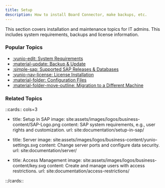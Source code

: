 ```yaml
---
title: Setup
description: How to install Board Connector, make backups, etc.
---
```


This section covers installation and maintenance topics for IT admins.
This includes system requirements, backups and license information.

### Popular Topics

<div class="grid cards" markdown>

- [:yunio-edit:  System Requirements](requirements.md)
- [:material-update:  Backup & Update](update.md)
- [:simple-sap:  Supported SAP Releases & Databases](requirements.md/#supported-sap-systems-and-releases)
- [:yunio-nav-license:  License Installation](license.md/#about-the-licensing-concept-of-board-connector)
- [:material-folder:  Configuration Files](migration.md/#configuration-files)
- [:material-folder-move-outline:  Migration to a Different Machine](migration.md/#migration-to-a-different-machine)

</div>

### Related Topics

::cards:: cols=3

- title: Setup in SAP
  image: site:assets/images/logos/business-content/SAP-Logo.png
  content: SAP system requirements, e.g., user rights and customization.
  url: site:documentation/setup-in-sap/
  
- title: Server
  image: site:assets/images/logos/business-content/yunio-settings.svg
  content: Change server ports and configure data security.
  url: site:documentation/server/

- title: Access Management
  image: site:assets/images/logos/business-content/key.svg
  content: Create and manage users with access restrictions.
  url: site:documentation/access-restrictions/

::/cards::